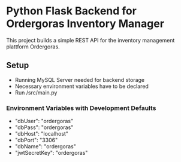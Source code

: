 # Python Flask Backend for Ordergoras Inventory Manager

This project builds a simple REST API for the inventory management plattform Ordergoras.

## Setup
- Running MySQL Server needed for backend storage
- Necessary environment variables have to be declared
- Run /src/main.py

### Environment Variables with Development Defaults
- "dbUser": "ordergoras"
- "dbPass": "ordergoras"
- "dbHost": "localhost"
- "dbPort": "3306"
- "dbName": "ordergoras"
- "jwtSecretKey": "ordergoras"